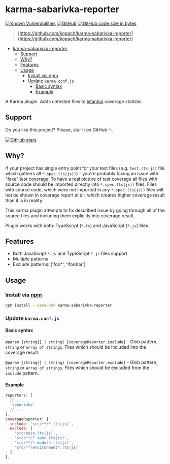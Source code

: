 # karma-sabarivka-reporter

[![Known Vulnerabilities](https://snyk.io/test/github/kopach/karma-sabarivka-reporter/badge.svg?targetFile=package.json)](https://snyk.io/test/github/kopach/karma-sabarivka-reporter?targetFile=package.json)
[![GitHub](https://img.shields.io/github/license/kopach/karma-sabarivka-reporter)](https://github.com/kopach/karma-sabarivka-reporter/blob/master/LICENSE)
[![GitHub code size in bytes](https://img.shields.io/github/languages/code-size/kopach/karma-sabarivka-reporter)](https://github.com/kopach/karma-sabarivka-reporter)

> [https://github.com/kopach/karma-sabarivka-reporter](https://github.com/kopach/karma-sabarivka-reporter)

- [karma-sabarivka-reporter](#karma-sabarivka-reporter)
  - [Support](#support)
  - [Why?](#why)
  - [Features](#features)
  - [Usage](#usage)
    - [Install via npm](#install-via-npm)
    - [Update `karma.conf.js`](#update-karmaconfjs)
      - [Basic syntax](#basic-syntax)
      - [Example](#example)

A Karma plugin. Adds untested files to [istanbul](https://github.com/gotwarlost/istanbul) coverage statistic

## Support

Do you like this project? Please, star it on GitHub :sparkles:.

[![GitHub stars](https://img.shields.io/github/stars/kopach/karma-sabarivka-reporter)](https://github.com/kopach/karma-sabarivka-reporter/stargazers)

## Why?

If your project has single entry point for your test files (e.g. `test.(ts|js)` file which gathers all `*.spec.(ts|js))`) - you're probably facing an issue with "fake" test coverage. To have a real picture of test coverage all files with source code should be imported directly into `*.spec.(ts|js))` files. Files with source code, which were not imported in any `*.spec.(ts|js))` files will not be shown in coverage report at all, which creates higher coverage result than it is in reality.

This karma plugin attempts to fix described issue by going through all of the source files and including them explicitly into coverage result.

Plugin works with both: TypeScript (`*.ts`) and JavaScript (`*.js`) files

## Features

- Both JavaScript `*.js` and TypeScript `*.js` files support
- Multiple patterns
- Exclude patterns: ['foo*', '!foobar']

## Usage

### Install via [npm](https://www.npmjs.com/package/karma-sabarivka-reporter)

``` bash
npm install --save-dev karma-sabarivka-reporter
```

### Update `karma.conf.js`

#### Basic syntax

`@param {string[] | string} [coverageReporter.include]` - Glob pattern, `string` or `array of strings`. Files which should be included into the coverage result.

`@param {string[] | string} [coverageReporter.exclude]` - Glob pattern, `string` or `array of strings`. Files which should be excluded from the `include` pattern.

#### Example

``` JavaScript
reporters: [
  // ...
  'sabarivka'
  // ...
],
coverageReporter: {
  include: 'src/**/*.(ts|js)',
  exclude: [
    'src/main.(ts|js)',
    'src/**/*.spec.(ts|js)',
    'src/**/*.module.(ts|js)',
    'src/**/environment*.(ts|js)'
  ]
},
```
